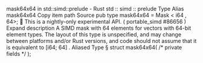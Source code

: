 mask64x64 in std::simd::prelude - Rust
std
::
simd
::
prelude
Type Alias
mask64x64
Copy item path
Source
pub type mask64x64 =
Mask
<
i64
, 64>;
🔬
This is a nightly-only experimental API. (
portable_simd
#86656
)
Expand description
A SIMD mask with 64 elements for vectors with 64-bit element types.
The layout of this type is unspecified, and may change between platforms and/or Rust versions, and code should not assume that it is equivalent to
[i64; 64]
.
Aliased Type
§
struct mask64x64(
/* private fields */
);